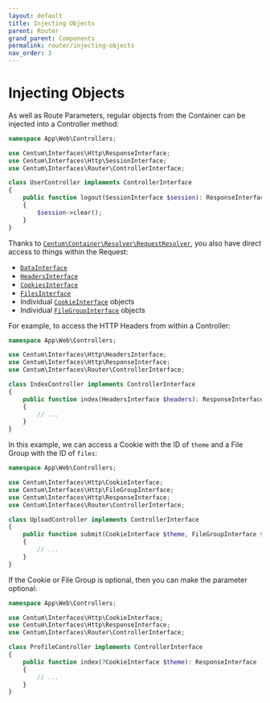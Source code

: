 ```yaml
---
layout: default
title: Injecting Objects
parent: Router
grand_parent: Components
permalink: router/injecting-objects
nav_order: 3
---
```




# Injecting Objects

As well as Route Parameters, regular objects from the Container can be injected into a Controller method:

```php
namespace App\Web\Controllers;

use Centum\Interfaces\Http\ResponseInterface;
use Centum\Interfaces\Http\SessionInterface;
use Centum\Interfaces\Router\ControllerInterface;

class UserController implements ControllerInterface
{
    public function logout(SessionInterface $session): ResponseInterface
    {
        $session->clear();
    }
}
```

Thanks to [`Centum\Container\Resolver\RequestResolver`](https://github.com/SidRoberts/centum/blob/main/src/Container/Resolver/RequestResolver.php), you also have direct access to things within the Request:

- [`DataInterface`](https://github.com/SidRoberts/centum/blob/main/src/Interfaces/Http/DataInterface.php)
- [`HeadersInterface`](https://github.com/SidRoberts/centum/blob/main/src/Interfaces/Http/HeadersInterface.php)
- [`CookiesInterface`](https://github.com/SidRoberts/centum/blob/main/src/Interfaces/Http/CookiesInterface.php)
- [`FilesInterface`](https://github.com/SidRoberts/centum/blob/main/src/Interfaces/Http/FilesInterface.php)
- Individual [`CookieInterface`](https://github.com/SidRoberts/centum/blob/main/src/Interfaces/Http/CookiesInterface.php) objects
- Individual [`FileGroupInterface`](https://github.com/SidRoberts/centum/blob/main/src/Interfaces/Http/FilesInterface.php) objects

For example, to access the HTTP Headers from within a Controller:

```php
namespace App\Web\Controllers;

use Centum\Interfaces\Http\HeadersInterface;
use Centum\Interfaces\Http\ResponseInterface;
use Centum\Interfaces\Router\ControllerInterface;

class IndexController implements ControllerInterface
{
    public function index(HeadersInterface $headers): ResponseInterface
    {
        // ...
    }
}
```

In this example, we can access a Cookie with the ID of `theme` and a File Group with the ID of `files`:

```php
namespace App\Web\Controllers;

use Centum\Interfaces\Http\CookieInterface;
use Centum\Interfaces\Http\FileGroupInterface;
use Centum\Interfaces\Http\ResponseInterface;
use Centum\Interfaces\Router\ControllerInterface;

class UploadController implements ControllerInterface
{
    public function submit(CookieInterface $theme, FileGroupInterface $files): ResponseInterface
    {
        // ...
    }
}
```

If the Cookie or File Group is optional, then you can make the parameter optional:

```php
namespace App\Web\Controllers;

use Centum\Interfaces\Http\CookieInterface;
use Centum\Interfaces\Http\ResponseInterface;
use Centum\Interfaces\Router\ControllerInterface;

class ProfileController implements ControllerInterface
{
    public function index(?CookieInterface $theme): ResponseInterface
    {
        // ...
    }
}
```
